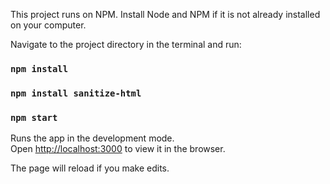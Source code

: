 This project runs on NPM. Install Node and NPM if it is not already installed on your computer.

Navigate to the project directory in the terminal and run:

### `npm install`

### `npm install sanitize-html`

### `npm start`

Runs the app in the development mode.<br>
Open [http://localhost:3000](http://localhost:3000) to view it in the browser.

The page will reload if you make edits.